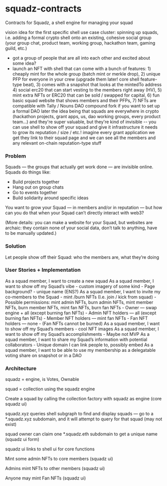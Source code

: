 # squadz-contracts
Contracts for Squadz, a shell engine for managing your squad

vision idea for the first specific shell use case cluster: spinning up squads, i.e. adding a formal crypto shell onto an existing, cohesive social group (your group chat, product team, working group, hackathon team, gaming guild, etc.)
- got a group of people that are all into each other and excited about some idea?
- launch an NFT with shell that can come with a bunch of features: 1) cheaply mint for the whole group (batch mint or merkle drop), 2) unique PFP for everyone in your crew (upgrade them later! core shell feature-type beat), 3) comes with a snapshot that looks at the mintedTo address 4) social erc20 that can start vesting to the members right away (HV), 5) mint extra NFTs or ERC20 that can be sold / swapped for capital, 6) fun basic squad website that shows members and their PFPs, 7) NFTs are compatible with Tally / Nouns DAO compound fork if you want to set up a formal DAO later 
the idea being that squads are everywhere in crypto (hackathon projects, grant apps, us, dao working groups, every product team...) and they're super valuable, but they're kind of invisible -- you can use shell to show off your squad and give it infrastructure it needs to grow its reputation / size / etc.! 
imagine every grant application we get they link to their squad page and we can see all the members and any relevant on-chain reputation-type stuff

### Problem
Squads — the groups that actually get work done — are invisible online. Squads do things like:
- Build projects together
- Hang out on group chats
- Go to events together
- Build solidarity around specific ideas

You want to grow your Squad — in members and/or in reputation — but how can you do that when your Squad can’t directly interact with web3?

(More details: you can make a website for your Squad, but websites are archaic: they contain none of your social data, don’t talk to anything, have to be manually updated.)

### Solution
Let people show off their Squad: who the members are, what they’re doing

### User Stories + Implementation
As a squad member, I want to create a new squad
As a squad member, I want to show off my Squad’s vibe
	- custom imagery of some kind
        - Page background?
	- unique name (ENS?)
As a squad member, I want to invite my co-members to the Squad
	- mint /burn NFTs (I.e. join / kick from squad)
            - Possible permissions: mint admin NFTs, burn admin NFTs, mint member NFTs, burn member NFTs, mint fan NFTs, burn fan NFTs
                - Owner — swap engine + all (except burning fan NFTs)
                - Admin NFT holders — all (except burning fan NFTs)
                - Member NFT holders — mint fan NFTs
                - Fan NFT holders — none
                - (Fan NFTs cannot be burned)
As a squad member, I want to show off my Squad’s members
    - cool NFT images
As a squad member, I want to show off my Squad’s accomplishments
    - Maybe not MVP
As a squad member, I want to share my Squad’s information with potential collaborators
	- Unique domain I can link people to, possibly embed
As a squad member, I want to be able to use my membership as a delegatable voting share on snapshot or in a DAO

### Architecture
squadz = engine, is Votes, Ownable

squad = collection using the squadz engine

Create a squad by calling the collection factory with squadz as engine (core squadz ui)

squadz.xyz queries shell subgraph to find and display squads — go to a *.squadz.xyz subdomain, and it will attempt to query for that squad (may not exist)

squad owner can claim one *.squadz.eth subdomain to get a unique name (squadz ui form)

squadz ui links to shell ui for core functions

Mint some admin NFTs to core members (squadz ui)

Admins mint NFTs to other members (squadz ui)

Anyone may mint Fan NFTs (squadz ui)
